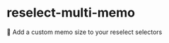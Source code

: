 # reselect-multi-memo
:notebook_with_decorative_cover: Add a custom memo size to your reselect selectors
